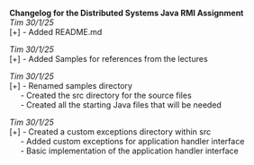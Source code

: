 **Changelog for the Distributed Systems Java RMI Assignment**  
*Tim 30/1/25*  
[+] - Added README.md

*Tim 30/1/25*  
[+] - Added Samples for references from the lectures

*Tim 30/1/25*  
[+] - Renamed samples directory  
&nbsp;&nbsp;&nbsp;&nbsp; - Created the src directory for the source files  
&nbsp;&nbsp;&nbsp;&nbsp; - Created all the starting Java files that will be needed  

*Tim 30/1/25*  
[+] - Created a custom exceptions directory within src  
&nbsp;&nbsp;&nbsp;&nbsp; - Added custom exceptions for application handler interface  
&nbsp;&nbsp;&nbsp;&nbsp; - Basic implementation of the application handler interface  
